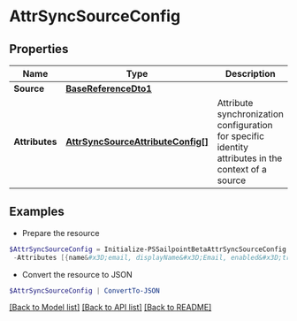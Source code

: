 # AttrSyncSourceConfig
## Properties

Name | Type | Description | Notes
------------ | ------------- | ------------- | -------------
**Source** | [**BaseReferenceDto1**](BaseReferenceDto1.md) |  | 
**Attributes** | [**AttrSyncSourceAttributeConfig[]**](AttrSyncSourceAttributeConfig.md) | Attribute synchronization configuration for specific identity attributes in the context of a source | 

## Examples

- Prepare the resource
```powershell
$AttrSyncSourceConfig = Initialize-PSSailpointBetaAttrSyncSourceConfig  -Source null `
 -Attributes [{name&#x3D;email, displayName&#x3D;Email, enabled&#x3D;true, target&#x3D;mail}, {name&#x3D;firstname, displayName&#x3D;First Name, enabled&#x3D;false, target&#x3D;givenName}]
```

- Convert the resource to JSON
```powershell
$AttrSyncSourceConfig | ConvertTo-JSON
```

[[Back to Model list]](../README.md#documentation-for-models) [[Back to API list]](../README.md#documentation-for-api-endpoints) [[Back to README]](../README.md)

